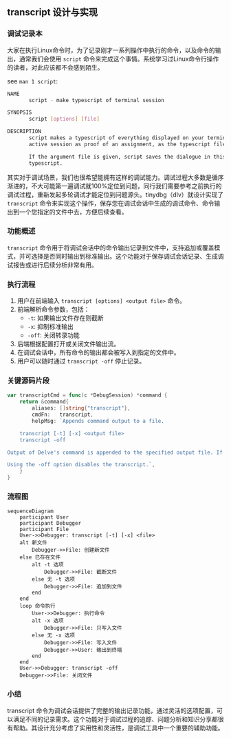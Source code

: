 ## transcript 设计与实现

### 调试记录本

大家在执行Linux命令时，为了记录刚才一系列操作中执行的命令，以及命令的输出，通常我们会使用 `script` 命令来完成这个事情。系统学习过Linux命令行操作的读者，对此应该都不会感到陌生。

see `man 1 script`:

```bash
NAME
       script - make typescript of terminal session

SYNOPSIS
       script [options] [file]

DESCRIPTION
       script makes a typescript of everything displayed on your terminal.  It is useful for students who need a hardcopy record of an inter‐
       active session as proof of an assignment, as the typescript file can be printed out later with lpr(1).

       If the argument file is given, script saves the dialogue in this file.  If no filename is given, the dialogue is  saved  in  the  file
       typescript.
```

其实对于调试场景，我们也很希望能拥有这样的调试能力。调试过程大多数是循序渐进的，不大可能第一遍调试就100%定位到问题，同行我们需要参考之前执行的调试过程，重新发起多轮调试才能定位到问题源头。tinydbg（dlv）就设计实现了 `transcript` 命令来实现这个操作，保存您在调试会话中生成的调试命令、命令输出到一个您指定的文件中去，方便后续查看。

### 功能概述

`transcript` 命令用于将调试会话中的命令输出记录到文件中，支持追加或覆盖模式，并可选择是否同时输出到标准输出。这个功能对于保存调试会话记录、生成调试报告或进行后续分析非常有用。

### 执行流程

1. 用户在前端输入 `transcript [options] <output file>` 命令。
2. 前端解析命令参数，包括：
   - `-t`: 如果输出文件存在则截断
   - `-x`: 抑制标准输出
   - `-off`: 关闭转录功能
3. 后端根据配置打开或关闭文件输出流。
4. 在调试会话中，所有命令的输出都会被写入到指定的文件中。
5. 用户可以随时通过 `transcript -off` 停止记录。

### 关键源码片段

```go
var transcriptCmd = func(c *DebugSession) *command {
    return &command{
        aliases: []string{"transcript"},
        cmdFn:   transcript,
        helpMsg: `Appends command output to a file.

    transcript [-t] [-x] <output file>
    transcript -off

Output of Delve's command is appended to the specified output file. If '-t' is specified and the output file exists it is truncated. If '-x' is specified output to stdout is suppressed instead.

Using the -off option disables the transcript.`,
    }
}
```

### 流程图

```mermaid
sequenceDiagram
    participant User
    participant Debugger
    participant File
    User->>Debugger: transcript [-t] [-x] <file>
    alt 新文件
        Debugger->>File: 创建新文件
    else 已存在文件
        alt -t 选项
            Debugger->>File: 截断文件
        else 无 -t 选项
            Debugger->>File: 追加到文件
        end
    end
    loop 命令执行
        User->>Debugger: 执行命令
        alt -x 选项
            Debugger->>File: 只写入文件
        else 无 -x 选项
            Debugger->>File: 写入文件
            Debugger->>User: 输出到终端
        end
    end
    User->>Debugger: transcript -off
    Debugger->>File: 关闭文件
```

### 小结

transcript 命令为调试会话提供了完整的输出记录功能，通过灵活的选项配置，可以满足不同的记录需求。这个功能对于调试过程的追踪、问题分析和知识分享都很有帮助。其设计充分考虑了实用性和灵活性，是调试工具中一个重要的辅助功能。
